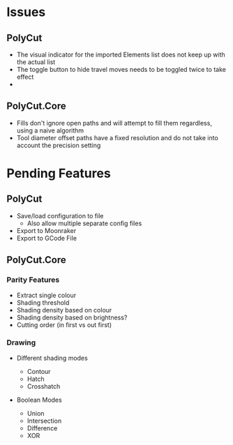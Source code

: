 # Issues

## PolyCut 
- The visual indicator for the imported Elements list does not keep up with the actual list
- The toggle button to hide travel moves needs to be toggled twice to take effect
- 

## PolyCut.Core 
- Fills don't ignore open paths and will attempt to fill them regardless, using a naive algorithm
- Tool diameter offset paths have a fixed resolution and do not take into account the precision setting



# Pending Features 

## PolyCut
- Save/load configuration to file	
	- Also allow multiple separate config files
- Export to Moonraker
- Export to GCode File


## PolyCut.Core
### Parity Features
- Extract single colour
- Shading threshold
- Shading density based on colour
- Shading density based on brightness?
- Cutting order (in first vs out first)

### Drawing
- Different shading modes
    - Contour
	- Hatch
	- Crosshatch

- Boolean Modes
    - Union
	- Intersection
	- Difference
	- XOR